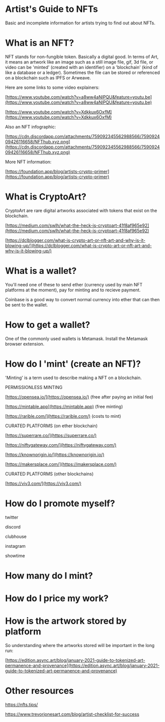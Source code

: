 # Artist's Guide to NFTs

Basic and incomplete information for artists trying to find out about NFTs.

# What is an NFT?

NFT stands for non-fungible token. Basically a digital good. In terms of Art, it means an artwork like an image such as a still image file, gif, 3d file, or video can be 'minted' (created with an identifier) on a 'blockchain' (kind of like a database or a ledger). Sometimes the file can be stored or referenced on a blockchain such as IPFS or Arweave.

Here are some links to some video explainers:

[https://www.youtube.com/watch?v=a8ww4aNlPQU&feature=youtu.be](https://www.youtube.com/watch?v=a8ww4aNlPQU&feature=youtu.be)

[https://www.youtube.com/watch?v=Xdkkux6OxfM](https://www.youtube.com/watch?v=Xdkkux6OxfM)

Also an NFT infographic:

[https://cdn.discordapp.com/attachments/759092345562988566/759092409426116658/NFThub.xyz.png](https://cdn.discordapp.com/attachments/759092345562988566/759092409426116658/NFThub.xyz.png)

More NFT information:

[https://foundation.app/blog/artists-crypto-primer](https://foundation.app/blog/artists-crypto-primer)

# What is CryptoArt?

CryptoArt are rare digital artworks associated with tokens that exist on the blockchain. 

[https://medium.com/swlh/what-the-heck-is-cryptoart-41f8af965e92](https://medium.com/swlh/what-the-heck-is-cryptoart-41f8af965e92)

[https://dclblogger.com/what-is-crypto-art-or-nft-art-and-why-is-it-blowing-up/](https://dclblogger.com/what-is-crypto-art-or-nft-art-and-why-is-it-blowing-up/)

# What is a wallet?

You'll need one of these to send ether (currency used by main NFT platforms at the moment), pay for minting and to recieve payment.

Coinbase is a good way to convert normal currency into ether that can then be sent to the wallet.

# How to get a wallet?

One of the commonly used wallets is Metamask. Install the Metamask browser extension. 

# How do I 'mint' (create an NFT)?

'Minting' is a term used to describe making a NFT on a blockchain.

PERMISSIONLESS MINTING

[https://opensea.io/](https://opensea.io/) (free after paying an initial fee)

[https://mintable.app](https://mintable.app) (free minting)

[https://rarible.com/](https://rarible.com/) (costs to mint)

CURATED PLATFORMS (on ether blockchain)

[https://superrare.co/](https://superrare.co/)

[https://niftygateway.com/](https://niftygateway.com/)

[https://knownorigin.io/](https://knownorigin.io/)

[https://makersplace.com/](https://makersplace.com/)

CURATED PLATFORMS (other blockchains)

[https://viv3.com/](https://viv3.com/)

# How do I promote myself?

twitter

discord

clubhouse

instagram

showtime

# How many do I mint?

# How do I price my work?

# How is the artwork stored by platform

So understanding where the artworks stored will be important in the long run:

[https://edition.async.art/blog/january-2021-guide-to-tokenized-art-permanence-and-provenance](https://edition.async.art/blog/january-2021-guide-to-tokenized-art-permanence-and-provenance)

# Other resources

https://nfts.tips/

https://www.trevorjonesart.com/blog/artist-checklist-for-success



